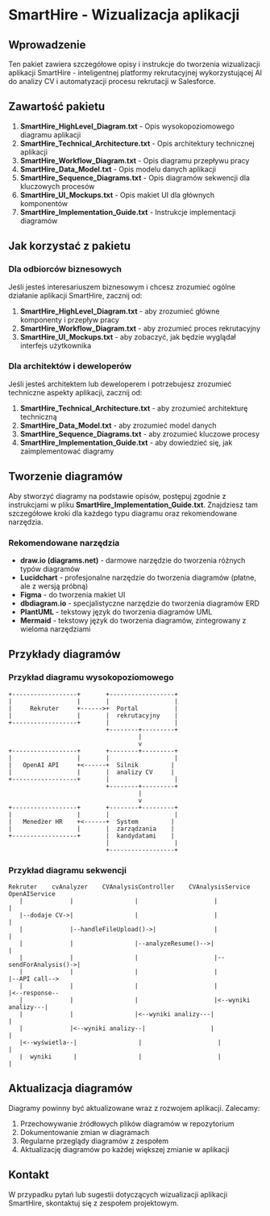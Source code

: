 # SmartHire - Wizualizacja aplikacji

## Wprowadzenie

Ten pakiet zawiera szczegółowe opisy i instrukcje do tworzenia wizualizacji aplikacji SmartHire - inteligentnej platformy rekrutacyjnej wykorzystującej AI do analizy CV i automatyzacji procesu rekrutacji w Salesforce.

## Zawartość pakietu

1. **SmartHire_HighLevel_Diagram.txt** - Opis wysokopoziomowego diagramu aplikacji
2. **SmartHire_Technical_Architecture.txt** - Opis architektury technicznej aplikacji
3. **SmartHire_Workflow_Diagram.txt** - Opis diagramu przepływu pracy
4. **SmartHire_Data_Model.txt** - Opis modelu danych aplikacji
5. **SmartHire_Sequence_Diagrams.txt** - Opis diagramów sekwencji dla kluczowych procesów
6. **SmartHire_UI_Mockups.txt** - Opis makiet UI dla głównych komponentów
7. **SmartHire_Implementation_Guide.txt** - Instrukcje implementacji diagramów

## Jak korzystać z pakietu

### Dla odbiorców biznesowych

Jeśli jesteś interesariuszem biznesowym i chcesz zrozumieć ogólne działanie aplikacji SmartHire, zacznij od:

1. **SmartHire_HighLevel_Diagram.txt** - aby zrozumieć główne komponenty i przepływ pracy
2. **SmartHire_Workflow_Diagram.txt** - aby zrozumieć proces rekrutacyjny
3. **SmartHire_UI_Mockups.txt** - aby zobaczyć, jak będzie wyglądał interfejs użytkownika

### Dla architektów i deweloperów

Jeśli jesteś architektem lub deweloperem i potrzebujesz zrozumieć techniczne aspekty aplikacji, zacznij od:

1. **SmartHire_Technical_Architecture.txt** - aby zrozumieć architekturę techniczną
2. **SmartHire_Data_Model.txt** - aby zrozumieć model danych
3. **SmartHire_Sequence_Diagrams.txt** - aby zrozumieć kluczowe procesy
4. **SmartHire_Implementation_Guide.txt** - aby dowiedzieć się, jak zaimplementować diagramy

## Tworzenie diagramów

Aby stworzyć diagramy na podstawie opisów, postępuj zgodnie z instrukcjami w pliku **SmartHire_Implementation_Guide.txt**. Znajdziesz tam szczegółowe kroki dla każdego typu diagramu oraz rekomendowane narzędzia.

### Rekomendowane narzędzia

- **draw.io (diagrams.net)** - darmowe narzędzie do tworzenia różnych typów diagramów
- **Lucidchart** - profesjonalne narzędzie do tworzenia diagramów (płatne, ale z wersją próbną)
- **Figma** - do tworzenia makiet UI
- **dbdiagram.io** - specjalistyczne narzędzie do tworzenia diagramów ERD
- **PlantUML** - tekstowy język do tworzenia diagramów UML
- **Mermaid** - tekstowy język do tworzenia diagramów, zintegrowany z wieloma narzędziami

## Przykłady diagramów

### Przykład diagramu wysokopoziomowego

```
+------------------+       +------------------+
|                  |       |                  |
|     Rekruter     +------>+  Portal          |
|                  |       |  rekrutacyjny    |
+------------------+       |                  |
                           +--------+---------+
                                    |
                                    v
+------------------+       +--------+---------+
|                  |       |                  |
|   OpenAI API     +<------+  Silnik         |
|                  |       |  analizy CV     |
+------------------+       |                  |
                           +--------+---------+
                                    |
                                    v
+------------------+       +--------+---------+
|                  |       |                  |
|   Menedżer HR    +<------+  System         |
|                  |       |  zarządzania    |
+------------------+       |  kandydatami    |
                           |                  |
                           +------------------+
```

### Przykład diagramu sekwencji

```
Rekruter    cvAnalyzer    CVAnalysisController    CVAnalysisService    OpenAIService
   |             |                 |                     |                    |
   |--dodaje CV->|                 |                     |                    |
   |             |--handleFileUpload()->|                |                    |
   |             |                 |--analyzeResume()-->|                    |
   |             |                 |                     |--sendForAnalysis()->|
   |             |                 |                     |                    |--API call-->
   |             |                 |                     |                    |<--response--
   |             |                 |                     |<--wyniki analizy---|
   |             |                 |<--wyniki analizy---|                    |
   |             |<--wyniki analizy--|                  |                    |
   |<--wyświetla--|                 |                     |                    |
   |  wyniki      |                 |                     |                    |
```

## Aktualizacja diagramów

Diagramy powinny być aktualizowane wraz z rozwojem aplikacji. Zalecamy:

1. Przechowywanie źródłowych plików diagramów w repozytorium
2. Dokumentowanie zmian w diagramach
3. Regularne przeglądy diagramów z zespołem
4. Aktualizację diagramów po każdej większej zmianie w aplikacji

## Kontakt

W przypadku pytań lub sugestii dotyczących wizualizacji aplikacji SmartHire, skontaktuj się z zespołem projektowym. 